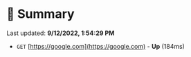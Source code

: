 # 📖 Summary
Last updated: **9/12/2022, 1:54:29 PM**

- `GET` [https://google.com](https://google.com) - **Up** (184ms)
